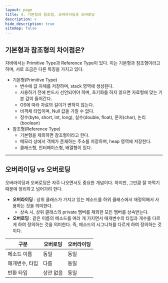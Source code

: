 ```yaml
---
layout: page
title: 4. 기본형과 참조형, 오버라이딩과 오버로딩
description: >
hide_description: true
sitemap: false
---
```


## 기본형과 참조형의 차이점은?

자바에서는 Primitive Type과 Reference Type이 있다. 이는 기본형과 참조형이라고 하며, 서로 조금은 다른 특징을 가지고 있다.



- 기본형(Primitive Type)
    - 변수에 값 자체를 저장하며, stack 영역에 생성된다.
    - 사용하기 전에 반드시 선언되어야 하며, 초기화를 하지 않으면 자료형에 맞는 기본 값이 들어간다.
    - OS에 따라 자료의 길이가 변하지 않는다.
    - 비객체 타입이며, Null 값을 가질 수 없다.
    - 정수(byte, short, int, long), 실수(double, float), 문자(char), 논리(boolean)
- 참조형(Reference Type)
    - 기본형을 제외하면 참조형이라고 한다.
    - 메모리 상에서 객체가 존재하는 주소를 저장하며, heap 영역에 저장한다.
    - 클래스형, 인터페이스형, 배열형이 있다. 

---


## 오버라이딩 vs 오버로딩

오버라이딩과 오버로딩은 자주 나오면서도 중요한 개념이다. 하지만, 그만큼 잘 까먹기 때문에 정리하고 넘어가려 한다.



- **오버라이딩** : 상위 클래스가 가지고 있는 메소드를 하위 클래스에서 재정의해서 사용하는 것을 의미한다.
    - 상속 시, 상위 클래스의 private 멤버를 제외한 모든 멤버를 상속받는다.
- **오버로딩** : 같은 이름의 메소드를 여러 개 가지면서 매개변수의 타입과 개수를 다르게 하여 정의하는 것을 의미한다. 즉, 메소드의 시그니처를 다르게 하여 정의하는 것이다.



| 구분           | 오버로딩  | 오버라이딩 |
| -------------- | --------- | ---------- |
| 메소드 이름    | 동일      | 동일       |
| 매개변수, 타입 | 다름      | 동일       |
| 반환 타입      | 상관 없음 | 동일       |
